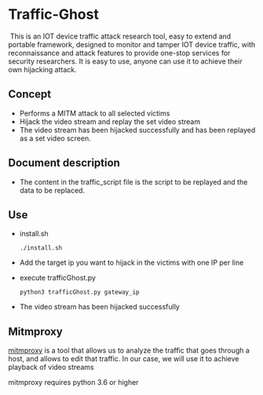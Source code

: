 # Traffic-Ghost
​	This is an IOT device traffic attack research tool, easy to extend and portable framework, designed to monitor and tamper IOT device traffic, with reconnaissance and attack features to provide one-stop services for security researchers. It is easy to use, anyone can use it to achieve their own hijacking attack.

## Concept

- Performs a MITM attack to all selected victims
- Hijack the video stream and replay the set video stream
- The video stream has been hijacked successfully and has been replayed as a set video screen.

## Document description

- The content in the traffic_script file is the script to be replayed and the data to be replaced.

## Use

- install.sh

  ```
  ./install.sh
  ```

- Add the target ip you want to hijack in the victims with one IP per line 

- execute trafficGhost.py

  ```
  python3 trafficGhost.py gateway_ip
  ```

- The video stream has been hijacked successfully 

## Mitmproxy

[mitmproxy](https://mitmproxy.org/) is a  tool that allows us to analyze the traffic that goes through a host, and allows to edit that traffic. In our case, we will use it to achieve playback of video streams

mitmproxy requires python 3.6 or higher


